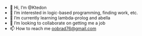 - 👋 Hi, I’m @Ktedon
- 👀 I’m interested in logic-based programming, finding work, etc.
- 🌱 I’m currently learning lambda-prolog and abella
- 💞️ I’m looking to collaborate on getting me a job
- 📫 How to reach me oobrad76@gmail.com

